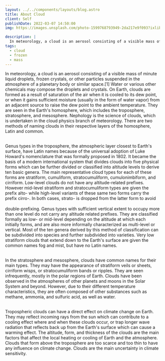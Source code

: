 ```yaml
---
layout: ../../components/layouts/blog.astro
title: About Cloud
client: Self
publishDate: 2022-03-07 14:50:00
img: https://images.unsplash.com/photo-1599768793949-2da217e9f093?ixlib=rb-1.2.1&ixid=MnwxMjA3fDB8MHxwaG90by1wYWdlfHx8fGVufDB8fHx8&auto=format&fit=crop&w=1470&q=80

description: |
  In meteorology, a cloud is an aerosol consisting of a visible mass of minute liquid droplets, frozen crystals
tags:
  - cloud
  - frozen
  - mass
---
```


In meteorology, a cloud is an aerosol consisting of a visible mass of minute liquid droplets, frozen crystals, or other particles suspended in the atmosphere of a planetary body or similar space.[1] Water or various other chemicals may compose the droplets and crystals. On Earth, clouds are formed as a result of saturation of the air when it is cooled to its dew point, or when it gains sufficient moisture (usually in the form of water vapor) from an adjacent source to raise the dew point to the ambient temperature. They are seen in the Earth's homosphere, which includes the troposphere, stratosphere, and mesosphere. Nephology is the science of clouds, which is undertaken in the cloud physics branch of meteorology. There are two methods of naming clouds in their respective layers of the homosphere, Latin and common.<br/><br/>

Genus types in the troposphere, the atmospheric layer closest to Earth's surface, have Latin names because of the universal adoption of Luke Howard's nomenclature that was formally proposed in 1802. It became the basis of a modern international system that divides clouds into five physical forms which can be further divided or classified into altitude levels to derive ten basic genera. The main representative cloud types for each of these forms are stratiform, cumuliform, stratocumuliform, cumulonimbiform, and cirriform. Low-level clouds do not have any altitude-related prefixes. However mid-level stratiform and stratocumuliform types are given the prefix alto- while high-level variants of these same two forms carry the prefix cirro-. In both cases, strato- is dropped from the latter form to avoid <br/><br/>double-prefixing. Genus types with sufficient vertical extent to occupy more than one level do not carry any altitude related prefixes. They are classified formally as low- or mid-level depending on the altitude at which each initially forms, and are also more informally characterized as multi-level or vertical. Most of the ten genera derived by this method of classification can be subdivided into species and further subdivided into varieties. Very low stratiform clouds that extend down to the Earth's surface are given the common names fog and mist, but have no Latin names.<br/><br/>

In the stratosphere and mesosphere, clouds have common names for their main types. They may have the appearance of stratiform veils or sheets, cirriform wisps, or stratocumuliform bands or ripples. They are seen infrequently, mostly in the polar regions of Earth. Clouds have been observed in the atmospheres of other planets and moons in the Solar System and beyond. However, due to their different temperature characteristics, they are often composed of other substances such as methane, ammonia, and sulfuric acid, as well as water.<br/><br/>

Tropospheric clouds can have a direct effect on climate change on Earth. They may reflect incoming rays from the sun which can contribute to a cooling effect where and when these clouds occur, or trap longer wave radiation that reflects back up from the Earth's surface which can cause a warming effect. The altitude, form, and thickness of the clouds are the main factors that affect the local heating or cooling of Earth and the atmosphere. Clouds that form above the troposphere are too scarce and too thin to have any influence on climate change. Clouds are the main uncertainty in climate sensitivity.